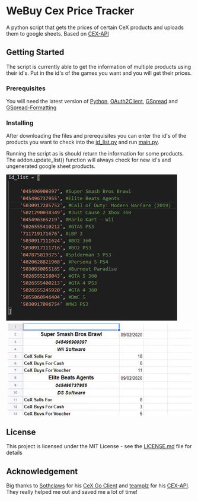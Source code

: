 # WeBuy Cex Price Tracker

A python script that gets the prices of certain CeX products and uploads them to google sheets. Based on [CEX-API](https://github.com/teamplz/CEX-API)

## Getting Started

The script is currently able to get the information of multiple products using their id's. Put in the id's of the games you want and you will get their prices.

### Prerequisites

You will need the latest version of [Python](https://www.python.org/downloads/), [OAuth2Client](https://oauth2client.readthedocs.io/en/latest/#supported-python-versions),
[GSpread](https://pypi.org/project/gspread/) and [GSpread-Formatting](https://pypi.org/project/gspread-formatting/)

### Installing

After downloading the files and prerequisites you can enter the id's of the products you want to check into the [id_list.py](id_list.py) and run [main.py](main.py).

Running the script as is should return the information for some products. The addon.update_list() function will always check for new id's and ungenerated google sheet products.

![The id's](captures/id_list.png)
![Final result](captures/sheet.gif)

## License

This project is licensed under the MIT License - see the [LICENSE.md](LICENSE.md) file for details

## Acknowledgement

Big thanks to [Sothclaws](https://github.com/Southclaws) for his [CeX Go Client](https://github.com/Southclaws/go-cex) and [teamplz](https://github.com/teamplz) for his [CEX-API](https://github.com/teamplz/CEX-API). They really helped me out and saved me a lot of time!
